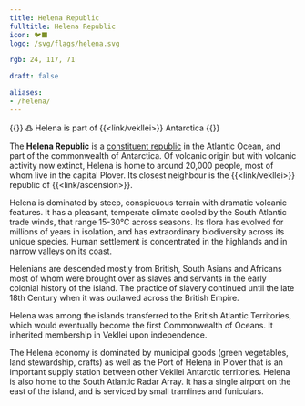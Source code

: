 ```yaml
---
title: Helena Republic
fulltitle: Helena Republic
icon: 🐦‍⬛
logo: /svg/flags/helena.svg

rgb: 24, 117, 71

draft: false

aliases:
- /helena/
---
```

{{<note green >}}
߷ Helena is part of {{<link/vekllei>}} Antarctica
{{</note>}}

The <span class="fi fi-sh"></span> **Helena Republic** is a [constituent republic](/republics/) in the Atlantic Ocean, and part of the commonwealth of Antarctica. Of volcanic origin but with volcanic activity now extinct, Helena is home to around 20,000 people, most of whom live in the capital Plover. Its closest neighbour is the {{<link/vekllei>}} republic of {{<link/ascension>}}.

Helena is dominated by steep, conspicuous terrain with dramatic volcanic features. It has a pleasant, temperate climate cooled by the South Atlantic trade winds, that range 15-30°C across seasons. Its flora has evolved for millions of years in isolation, and has extraordinary biodiversity across its unique species. Human settlement is concentrated in the highlands and in narrow valleys on its coast.

Helenians are descended mostly from British, South Asians and Africans most of whom were brought over as slaves and servants in the early colonial history of the island. The practice of slavery continued until the late 18th Century when it was outlawed across the British Empire.

Helena was among the islands transferred to the British Atlantic Territories, which would eventually become the first Commonwealth of Oceans. It inherited membership in Vekllei upon independence.

The Helena economy is dominated by municipal goods (green vegetables, land stewardship, crafts) as well as the Port of Helena in Plover that is an important supply station between other Vekllei Antarctic territories. Helena is also home to the South Atlantic Radar Array. It has a single airport on the east of the island, and is serviced by small tramlines and funiculars.



